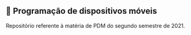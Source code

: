 ## 🚀 Programação de dispositivos móveis

Repositório referente à matéria de PDM do segundo semestre de 2021.
